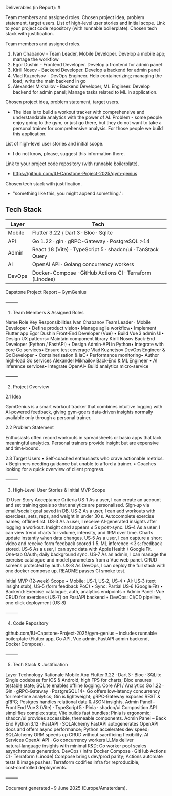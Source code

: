 Deliverables (in Report): #

Team members and assigned roles.
Chosen project idea, problem statement, target users.
List of high-level user stories and initial scope.
Link to your project code repository (with runnable boilerplate).
Chosen tech stack with justification.

Team members and assigned roles.
1. Ivan Chabanov - Team Leader, Mobile Developer. Develop a mobile app; manage the workflow
2. Egor Dushin - Frontend Developer. Develop a frontend for admin panel
3. Kirill Nosov	- Backend Developer. Develop a backend for admin panel
4. Vlad Kuznetsov - DevOps Engineer. Help containerizing; managing the load; write the main backend in go
5. Alexander Mikhailov - Backend Developer, ML Engineer. Develop backend for admin panel; Manage tasks related to ML in application.

Chosen project idea, problem statement, target users.
- The idea is to build a workout tracker with comprehensive and understandable analytics with the power of AI. Problem - some people enjoy going to the gym, or just go there, but they do not want to take a personal trainer for comprehensive analysis. For those people we build this application.

List of high-level user stories and initial scope.
- I do not know, please, suggest this information there.

Link to your project code repository (with runnable boilerplate).
- https://github.com/IU-Capstone-Project-2025/gym-genius

Chosen tech stack with justification.
- "something like this, you might append something.": 
## Tech Stack

| Layer  | Tech                                          |
| ------ | --------------------------------------------- |
| Mobile | Flutter 3.22 / Dart 3 · Bloc · Sqlite     |
| API    | Go 1.22 · gin · gRPC-Gateway · PostgreSQL >14 |
| Admin  | React 18 (Vite) · TypeScript 5 · shadcn/ui · TanStack Query |
| AI     | OpenAI API · Golang concurrency workers |
| DevOps | Docker-Compose · GitHub Actions CI · Terraform (Linodes) |

Capstone Project Report – GymGenius

⸻

1. Team Members & Assigned Roles

Name	Role	Key Responsibilities
Ivan Chabanov	Team Leader · Mobile Developer	• Define product vision• Manage agile workflow• Implement Flutter app
Egor Dushin	Front‑End Developer (Vue)	• Build Vue 3 admin UI• Design UX patterns• Maintain component library
Kirill Nosov	Back‑End Developer (Python / FastAPI)	• Design Admin‑API in Python• Integrate with core Go services• Ensure test coverage
Vlad Kuznetsov	DevOps Engineer & Go Developer	• Containerisation & IaC• Performance monitoring• Author high‑load Go services
Alexander Mikhailov	Back‑End & ML Engineer	• AI inference services• Integrate OpenAI• Build analytics micro‑service


⸻

2. Project Overview

2.1 Idea

GymGenius is a smart workout tracker that combines intuitive logging with AI‑powered feedback, giving gym‑goers data‑driven insights normally available only through a personal trainer.

2.2 Problem Statement

Enthusiasts often record workouts in spreadsheets or basic apps that lack meaningful analytics. Personal trainers provide insight but are expensive and time‑bound.

2.3 Target Users
	•	Self‑coached enthusiasts who crave actionable metrics.
	•	Beginners needing guidance but unable to afford a trainer.
	•	Coaches looking for a quick overview of client progress.

⸻

3. High‑Level User Stories & Initial MVP Scope

ID	User Story	Acceptance Criteria
US‑1	As a user, I can create an account and set training goals so that analytics are personalised.	Sign‑up via email/social; goal saved in DB.
US‑2	As a user, I can add workouts with exercises, sets, reps, and weight in under 30 s.	Autocomplete exercise names; offline‑first.
US‑3	As a user, I receive AI‑generated insights after logging a workout.	Insight card appears ≤ 5 s post‑sync.
US‑4	As a user, I can view trend charts for volume, intensity, and 1RM over time.	Charts update instantly when data changes.
US‑5	As a user, I can capture a short video and receive form feedback scored 1‑5.	ML inference ≤ 3 s; feedback stored.
US‑6	As a user, I can sync data with Apple Health / Google Fit.	One‑tap OAuth; daily background sync.
US‑7	As an admin, I can manage the exercise catalogue and model parameters from a Vue web panel.	CRUD screens protected by auth.
US‑8	As DevOps, I can deploy the full stack with one docker compose up.	README passes CI smoke test.

Initial MVP (12‑week) Scope
	•	Mobile: US‑1, US‑2, US‑4
	•	AI: US‑3 (text insight stub), US‑5 (form feedback PoC)
	•	Sync: Partial US‑6 (Google Fit)
	•	Backend: Exercise catalogue, auth, analytics endpoints
	•	Admin Panel: Vue CRUD for exercises (US‑7) on FastAPI backend
	•	DevOps: CI/CD pipeline, one‑click deployment (US‑8)

⸻

4. Code Repository

github.com/IU-Capstone-Project-2025/gym-genius – includes runnable boilerplate (Flutter app, Go API, Vue admin, FastAPI admin backend, Docker Compose).

⸻

5. Tech Stack & Justification

Layer	Technology	Rationale
Mobile App	Flutter 3.22 · Dart 3 · Bloc · SQLite	Single codebase for iOS & Android; high FPS for charts; Bloc ensures testable state; SQLite enables offline logging.
Core API / Analytics	Go 1.22 · Gin · gRPC‑Gateway · PostgreSQL 14+	Go offers low‑latency concurrency for real‑time analytics; Gin is lightweight; gRPC‑Gateway exposes REST & gRPC; Postgres handles relational data & JSON insights.
Admin Panel – Front End	Vue 3 (Vite) · TypeScript 5 · Pinia · shadcn/ui	Composition API simplifies complex state; Vite builds fast bundles; Pinia is ergonomic; shadcn/ui provides accessible, themeable components.
Admin Panel – Back End	Python 3.12 · FastAPI · SQLAlchemy	FastAPI autogenerates OpenAPI docs and offers async performance; Python accelerates dev speed; SQLAlchemy ORM speeds up CRUD without sacrificing flexibility.
AI Services	OpenAI API · Go concurrency workers	LLMs deliver natural‑language insights with minimal R&D; Go worker pool scales asynchronous generation.
DevOps / Infra	Docker Compose · GitHub Actions CI · Terraform (Linode)	Compose brings dev/prod parity; Actions automate tests & image pushes; Terraform codifies infra for reproducible, cost‑controlled deployments.


⸻

Document generated – 9 June 2025 (Europe/Amsterdam).